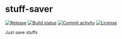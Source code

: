 # stuff-saver

[![Release](https://img.shields.io/github/v/release/lakodo/stuff-saver)](https://img.shields.io/github/v/release/lakodo/stuff-saver)
[![Build status](https://img.shields.io/github/actions/workflow/status/lakodo/stuff-saver/main.yml?branch=main)](https://github.com/lakodo/stuff-saver/actions/workflows/main.yml?query=branch%3Amain)
[![Commit activity](https://img.shields.io/github/commit-activity/m/lakodo/stuff-saver)](https://img.shields.io/github/commit-activity/m/lakodo/stuff-saver)
[![License](https://img.shields.io/github/license/lakodo/stuff-saver)](https://img.shields.io/github/license/lakodo/stuff-saver)

Just save stuffs
